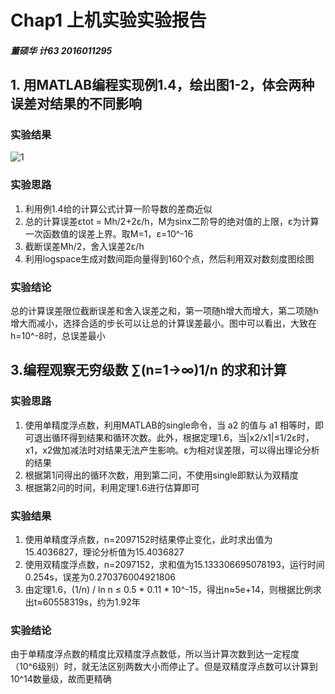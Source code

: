 # Chap1 上机实验实验报告

##### 董硕华 计63 2016011295



## 1. 用MATLAB编程实现例1.4，绘出图1-2，体会两种误差对结果的不同影响

### 实验结果

![1](D:\Git\-MATLAB\chap1\1_1\1.jpg)

### 实验思路

1. 利用例1.4给的计算公式计算一阶导数的差商近似
2. 总的计算误差εtot = Mh/2+2ε/h，M为sinx二阶导的绝对值的上限，ε为计算一次函数值的误差上界。取M=1，ε=10^-16
3. 截断误差Mh/2，舍入误差2ε/h
4. 利用logspace生成对数间距向量得到160个点，然后利用双对数刻度图绘图



### 实验结论

总的计算误差限位截断误差和舍入误差之和，第一项随h增大而增大，第二项随h增大而减小，选择合适的步长可以让总的计算误差最小。图中可以看出，大致在h=10^-8时，总误差最小



## 3.编程观察无穷级数 ∑(n=1->∞)1/n 的求和计算

### 实验思路

1. 使用单精度浮点数，利用MATLAB的single命令，当 a2 的值与 a1 相等时，即可退出循环得到结果和循环次数。此外，根据定理1.6，当|x2/x1|≤1/2ε时，x1，x2做加减法时对结果无法产生影响。ε为相对误差限，可以得出理论分析的结果
2. 根据第1问得出的循环次数，用到第二问，不使用single即默认为双精度
3. 根据第2问的时间，利用定理1.6进行估算即可



### 实验结果

1. 使用单精度浮点数，n=2097152时结果停止变化，此时求出值为15.4036827，理论分析值为15.4036827
2. 使用双精度浮点数，n=2097152，求和值为15.133306695078193，运行时间0.254s，误差为0.270376004921806
3. 由定理1.6，(1/n) / ln n ≤ 0.5 * 0.11 * 10^-15，得出n≈5e+14，则根据比例求出t≈60558319s，约为1.92年



### 实验结论

由于单精度浮点数的精度比双精度浮点数低，所以当计算次数到达一定程度（10^6级别）时，就无法区别两数大小而停止了。但是双精度浮点数可以计算到10^14数量级，故而更精确

